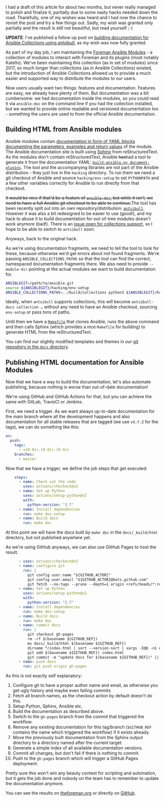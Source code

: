 <!--
.. title: Building and publishing documentation for Ansible Collections
.. slug: building-and-publishing-documentation-for-ansible-collections
.. date: 2020-07-20 19:17:16 UTC
.. tags: english,linux,planet-debian,software,ansible,foreman
.. category: 
.. link: 
.. description: 
.. type: text
-->

I had a draft of this article for about two months, but never really managed to polish and finalize it, partially due to some nasty hacks needed down the road. Thankfully, one of my wishes was heard and I had now the chance to revisit the post and try a few things out. Sadly, my wish was granted only partially and the result is still not beautiful, but read yourself ;-)

**UPDATE**: I've published a follow up post on [building documentation for Ansible Collections using antsibull](/2020/07/building-documentation-for-ansible-collections-using-antsibull/), as my wish was now fully granted.

As part of my day job, I am maintaining the [Foreman Ansible Modules](https://github.com/theforeman/foreman-ansible-modules) - a collection of modules to interact with Foreman and its plugins (most notably Katello). We've been maintaining this collection (as in set of modules) since 2017, so much longer than collections (as in Ansible Collections) existed, but the introduction of Ansible Collections allowed us to provide a much easier and supported way to distribute the modules to our users.

Now users usually want two things: features and documentation. Features are easy, we already have plenty of them. But documentation was a bit cumbersome: we had documentation inside the modules, so you could read it via `ansible-doc` on the command line if you had the collection installed, but we wanted to provide online readable and versioned documentation too - something the users are used to from the official Ansible documentation.

## Building HTML from Ansible modules

Ansible modules contain [documentation in form of YAML blocks documenting the parameters, examples and return values](https://docs.ansible.com/ansible/latest/dev_guide/developing_modules_documenting.html) of the module. The Ansible documentation site is built using [Sphinx](https://www.sphinx-doc.org/) from reStructuredText. As the modules don't contain reStructuredText, Ansible ~~has~~had a tool to generate it from the documentation YAML: [`build-ansible.py document-plugins`](https://github.com/ansible/ansible/blob/stable-2.9/hacking/build-ansible.py). The tool and the accompanying libraries are not part of the Ansible distribution - they just live in the `hacking` directory. To run them we need a git checkout of Ansible and source `hacking/env-setup` to set `PYTHONPATH` and a few other variables correctly for Ansible to run directly from that checkout.

~~It would be nice if that'd be a feature of `ansible-doc`, but while it isn't, we need to have a full Ansible git checkout to be able to continue.~~The tool has been recently split out into an own repository/distribution: [`antsibull`](https://github.com/ansible-community/antsibull). However it was also a bit redesigned to be easier to use (good!), and my hack to abuse it to build documentation for out-of-tree modules doesn't work anymore (bad!). There is an [issue open for collections support](https://github.com/ansible-community/antsibull/issues/55), so I hope to be able to switch to `antsibull` soon.

Anyways, back to the original hack.

As we're using documentation fragments, we need to tell the tool to look for these, because otherwise we'd get errors about not found fragments.
We're passing `ANSIBLE_COLLECTIONS_PATHS` so that the tool can find the correct, namespaced documentation fragments there.
We also need to provide `--module-dir` pointing at the actual modules we want to build documentation for.

```bash
ANSIBLEGIT=/path/to/ansible.git
source ${ANSIBLEGIT}/hacking/env-setup
ANSIBLE_COLLECTIONS_PATHS=../build/collections python3 ${ANSIBLEGIT}/hacking/build-ansible.py document-plugins --module-dir ../plugins/modules --template-dir ./_templates --template-dir ${ANSIBLEGIT}/docs/templates --type rst --output-dir ./modules/
```

Ideally, when `antsibull` supports collections, this will become `antsibull-docs collection …` without any need to have an Ansible checkout, sourcing `env-setup` or pass tons of paths.

Until then we have a [`Makefile`](https://www.github.com/theforeman/foreman-ansible-modules/tree/master/docs/Makefile) that clones Ansible, runs the above command and then calls Sphinx (which provides a nice `Makefile` for building) to generate HTML from the reStructuredText.

You can find our slightly modified templates and themes in our [git repository in the `docs` directory](https://github.com/theforeman/foreman-ansible-modules/tree/master/docs).

## Publishing HTML documentation for Ansible  Modules

Now that we have a way to build the documentation, let's also automate publishing, because nothing is worse than out-of-date documentation!

We're using GitHub and GitHub Actions for that, but you can achieve the same with GitLab, TravisCI or Jenkins.

First, we need a trigger. As we want always up-to-date documentation for the main branch where all the development happens and also documentation for all stable releases that are tagged (we use `vX.Y.Z` for the tags), we can do something like this:

```yaml
on:
  push:
    tags:
      - v[0-9]+.[0-9]+.[0-9]+
    branches:
      - master
```

Now that we have a trigger, we define the job steps that get executed:

```yaml
    steps:
      - name: Check out the code
        uses: actions/checkout@v2
      - name: Set up Python
        uses: actions/setup-python@v2
        with:
          python-version: "3.7"
      - name: Install dependencies
        run: make doc-setup
      - name: Build docs
        run: make doc
```

At this point we will have the docs built by `make doc` in the `docs/_build/html` directory, but not published anywhere yet.

As we're using GitHub anyways, we can also use GitHub Pages to host the result.

```yaml
      - uses: actions/checkout@v2
      - name: configure git
        run: |
          git config user.name "${GITHUB_ACTOR}"
          git config user.email "${GITHUB_ACTOR}@bots.github.com"
          git fetch --no-tags --prune --depth=1 origin +refs/heads/*:refs/remotes/origin/*
      - name: Set up Python
        uses: actions/setup-python@v2
        with:
          python-version: "3.7"
      - name: Install dependencies
        run: make doc-setup
      - name: Build docs
        run: make doc
      - name: commit docs
        run: |
          git checkout gh-pages
          rm -rf $(basename ${GITHUB_REF})
          mv docs/_build/html $(basename ${GITHUB_REF})
          dirname */index.html | sort --version-sort | xargs -I@@ -n1 echo '<div><a href="@@/"><p>@@</p></a></div>' >> index.html
          git add $(basename ${GITHUB_REF}) index.html
          git commit -m "update docs for $(basename ${GITHUB_REF})" || true
      - name: push docs
        run: git push origin gh-pages
```

As this is not exactly self explanatory:

1. Configure git to have a proper author name and email, as otherwise you get ugly history and maybe even failing commits
2. Fetch all branch names, as the checkout action by default doesn't do this.
3. Setup Python, Sphinx, Ansible etc.
4. Build the documentation as described above.
5. Switch to the `gh-pages` branch from the commit that triggered the workflow.
6. Remove any existing documentation for this tag/branch (`$GITHUB_REF` contains the name which triggered the workflow) if it exists already.
7. Move the previously built documentation from the Sphinx output directory to a directory named after the current target.
8. Generate a simple index of all available documentation versions.
9. Commit all changes, but don't fail if there is nothing to commit.
10. Push to the `gh-pages` branch which will trigger a GitHub Pages deployment.

Pretty sure this won't win any beauty contest for scripting and automation, but it gets the job done and nobody on the team has to remember to update the documentation anymore.

You can see the results on [theforeman.org](https://theforeman.org/plugins/foreman-ansible-modules/) or directly on [GitHub](https://theforeman.github.io/foreman-ansible-modules/).
